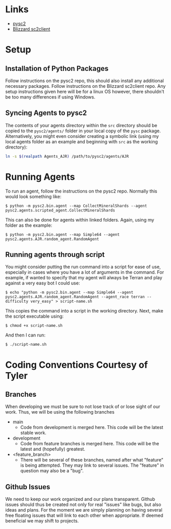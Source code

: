 # Links
+ [pysc2](https://github.com/deepmind/pysc2)
+ [Blizzard sc2client](https://github.com/Blizzard/s2client-proto#downloads)

# Setup
## Installation of Python Packages
Follow instructions on the pysc2 repo, this should also install any additional necessary packages.
Follow instructions on the Blizzard sc2client repo.
Any setup instructions given here will be for a linux OS however, there shouldn't be too many differences if using Windows.

## Syncing Agents to pysc2
The contents of your agents directory within the `src` directory should be copied to the `pysc2/agents/`
 folder in your local copy of the `pysc` package.
Alternatively, you might even consider creating a symbolic link (using my local agents folder as an example and beginning with `src` 
 as the working directory):
```bash
ln -s $(realpath Agents_AJR) /path/to/pysc2/agents/AJR
```

# Running Agents
To run an agent, follow the instructions on the pysc2 repo. Normally this would look something like:
```shell
$ python -m pysc2.bin.agent --map CollectMineralShards --agent pysc2.agents.scripted_agent.CollectMineralShards
```
This can also be done for agents within linked folders. Again, using my folder as the example:
```shell
$ python -m pysc2.bin.agent --map Simple64 --agent pysc2.agents.AJR.random_agent.RandomAgent
```

## Running agents through script
You might consider putting the run command into a script for ease of use, especially in cases where you have a lot of 
 arguments in the command. For example, if wanted to specify that my agent will always be Terran and play against a 
 very easy bot I could use:
```shell
$ echo "python -m pysc2.bin.agent --map Simple64 --agent pysc2.agents.AJR.random_agent.RandomAgent --agent_race terran --difficulty very_easy" > script-name.sh
```
This copies the command into a script in the working directory. Next, make the script executable using:
```shell
$ chmod +x script-name.sh
```
And then I can run:
```shell
$ ./script-name.sh
```

# Coding Conventions Courtesy of Tyler
## Branches
When developing we must be sure to not lose track of or lose sight of our work.
Thus, we will be using the following branches
+ main
  + Code from development is merged here. This code will be the latest stable 
work.  
+ development
  + Code from feature branches is merged here. This code will be the latest and
(hopefully) greatest.
+ <feature_branch>
  + There will be several of these branches, named after what "feature" is 
  being attempted. They may link to several issues. The "feature" in question
  may also be a "bug".

## Github Issues
We need to keep our work organized and our plans transparent. Github issues 
should thus be created not only for real "issues" like bugs, but also ideas and
plans.
For the moment we are simply planning on having several free floating issues 
that will link to each other when appropriate.
If deemed beneficial we may shift to projects.